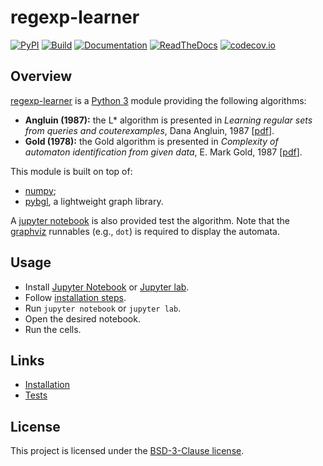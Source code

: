 # regexp-learner

[![PyPI](https://img.shields.io/pypi/v/regexp_learner.svg)](https://pypi.python.org/pypi/regexp_learner/)
[![Build](https://github.com/nokia/regexp-learner/workflows/build/badge.svg)](https://github.com/nokia/regexp-learner/actions/workflows/build.yml)
[![Documentation](https://github.com/nokia/regexp-learner/workflows/docs/badge.svg)](https://github.com/nokia/regexp-learner/actions/workflows/docs.yml)
[![ReadTheDocs](https://readthedocs.org/projects/regexp-learner/badge/?version=latest)](https://regexp-learner.readthedocs.io/en/latest/?badge=latest)
[![codecov.io](https://codecov.io/gh/nokia/regexp-learner/branch/main/graphs/badge.svg)](https://app.codecov.io/gh/nokia/regexp-learner)

## Overview

[regexp-learner](https://github.com/nokia/regexp-learner) is a [Python 3](http://python.org/) module providing the following algorithms:
* __Angluin (1987):__ the L* algorithm is presented in _Learning regular sets from queries and couterexamples_, Dana Angluin, 1987 [[pdf](https://people.eecs.berkeley.edu/~dawnsong/teaching/s10/papers/angluin87.pdf)].
* __Gold (1978):__ the Gold algorithm is presented in _Complexity of automaton identification from given data_, E. Mark Gold, 1987 [[pdf](http://sebastian.doc.gold.ac.uk/papers/Language_Learning/gold78complexity.pdf)].

This module is built on top of:
* [numpy](https://pypi.org/project/numpy/);
* [pybgl](https://pypi.org/project/pybgl/), a lightweight graph library.

A [jupyter notebook](https://pypi.org/project/jupyter/) is also provided test the algorithm. Note that the [graphviz](https://pypi.org/project/jupyter/) runnables (e.g., `dot`) is required to display the automata.

## Usage

* Install [Jupyter Notebook](https://pypi.org/project/jupyter/) or [Jupyter lab](https://pypi.org/project/jupyterlab/).
* Follow [installation steps](https://github.com/nokia/regexp-learner/wiki/Installation).
* Run `jupyter notebook` or `jupyter lab`.
* Open the desired notebook.
* Run the cells.


## Links

* [Installation](https://github.com/nokia/regexp-learner/wiki/Installation)
* [Tests](https://github.com/nokia/regexp-leader/wiki/Test)

## License

This project is licensed under the [BSD-3-Clause license](https://github.com/nokia/regexp-learner/blob/master/LICENSE).
